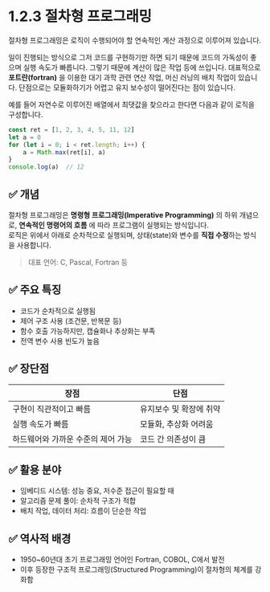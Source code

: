 # 1.2.3 절차형 프로그래밍 


절차형 프로그래밍은 로직이 수행되어야 할 연속적인 계산 과정으로 이루어져 있습니다.

일이 진행되는 방식으로 그저 코드를 구현하기만 하면 되기 때문에 코드의 가독성이 좋으며 실행 속도가 빠릅니다. 그렇기 때문에 계산이 많은 작업 등에 쓰입니다. 대표적으로 **포트란(fortran)** 을 이용한 대기 과학 관련 연산 작업, 머신 러닝의 배치 작업이 있습니다. 단점으로는 모듈화하기가 어렵고 유지 보수성이 떨어진다는 점이 있습니다.

예를 들어 자연수로 이루어진 배열에서 최댓값을 찾으라고 한다면 다음과 같이 로직을 구성합니다. 

```jsx
const ret = [1, 2, 3, 4, 5, 11, 12]
let a = 0
for (let i = 0; i < ret.length; i++) {
	a = Math.max(ret[i], a)
}
console.log(a)  // 12 
```

## ✅ 개념
절차형 프로그래밍은 **명령형 프로그래밍(Imperative Programming)** 의 하위 개념으로, **연속적인 명령어의 흐름** 에 따라 프로그램이 실행되는 방식입니다.  
로직은 위에서 아래로 순차적으로 실행되며, 상태(state)와 변수를 **직접 수정**하는 방식을 사용합니다.

> 대표 언어: C, Pascal, Fortran 등

## ✅ 주요 특징
- 코드가 순차적으로 실행됨
- 제어 구조 사용 (조건문, 반복문 등)
- 함수 호출 가능하지만, 캡슐화나 추상화는 부족
- 전역 변수 사용 빈도가 높음

## ✅ 장단점
| 장점 | 단점 |
|------|------|
| 구현이 직관적이고 빠름 | 유지보수 및 확장에 취약 |
| 실행 속도가 빠름 | 모듈화, 추상화 어려움 |
| 하드웨어와 가까운 수준의 제어 가능 | 코드 간 의존성이 큼 |

## ✅ 활용 분야
- 임베디드 시스템: 성능 중요, 저수준 접근이 필요할 때
- 알고리즘 문제 풀이: 순차적 구조가 적합
- 배치 작업, 데이터 처리: 흐름이 단순한 작업

## ✅ 역사적 배경
- 1950~60년대 초기 프로그래밍 언어인 Fortran, COBOL, C에서 발전
- 이후 등장한 구조적 프로그래밍(Structured Programming)이 절차형의 체계를 강화함